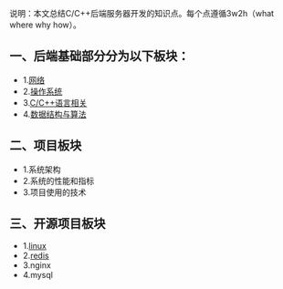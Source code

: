 说明：本文总结C/C++后端服务器开发的知识点。每个点遵循3w2h（what where why how）。 

## 一、后端基础部分分为以下板块： ##
- 1.[网络](https://github.com/Bobo-peng/server-develop/blob/master/doc/network.md "网络")
- 2.[操作系统](https://github.com/Bobo-peng/server-develop/blob/master/doc/operate-system.md "操作系统")
- 3.[C/C++语言相关](https://github.com/Bobo-peng/server-develop/blob/master/doc/cpp-language.md "C/C++语言相关")
- 4.[数据结构与算法](https://github.com/Bobo-peng/server-develop/blob/master/doc/data-structure-and-algorithm.md "数据结构与算法")
## 二、项目板块 ##
- 1.系统架构
- 2.系统的性能和指标
- 3.项目使用的技术
## 三、开源项目板块 ##
- 1.[linux](https://github.com/Bobo-peng/server-develop/blob/master/doc/linux.md)
- 2.[redis](https://github.com/Bobo-peng/server-develop/blob/master/doc/redis.md)
- 3.nginx
- 4.mysql